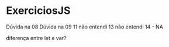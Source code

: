 # ExerciciosJS

Dúvida na 08
Dúvida na 09
11 não entendi
13 não entendi
14 - NA

diferença entre let e var?